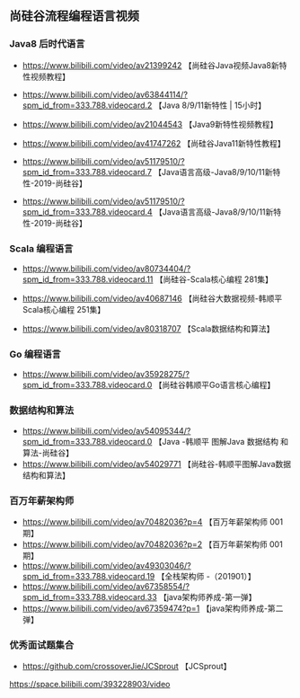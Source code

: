 ##              尚硅谷流程编程语言视频


### Java8 后时代语言

* https://www.bilibili.com/video/av21399242 【尚硅谷Java视频Java8新特性视频教程】

* https://www.bilibili.com/video/av63844114/?spm_id_from=333.788.videocard.2 【Java 8/9/11新特性 | 15小时】

* https://www.bilibili.com/video/av21044543 【Java9新特性视频教程】

* https://www.bilibili.com/video/av41747262 【尚硅谷Java11新特性教程】

* https://www.bilibili.com/video/av51179510/?spm_id_from=333.788.videocard.7 【Java语言高级-Java8/9/10/11新特性-2019-尚硅谷】

* https://www.bilibili.com/video/av51179510/?spm_id_from=333.788.videocard.4 【Java语言高级-Java8/9/10/11新特性-2019-尚硅谷】

### Scala 编程语言

* https://www.bilibili.com/video/av80734404/?spm_id_from=333.788.videocard.11 【尚硅谷-Scala核心编程  281集】

* https://www.bilibili.com/video/av40687146 【尚硅谷大数据视频-韩顺平Scala核心编程 251集】

* https://www.bilibili.com/video/av80318707 【Scala数据结构和算法】


### Go 编程语言

* https://www.bilibili.com/video/av35928275/?spm_id_from=333.788.videocard.0 【尚硅谷韩顺平Go语言核心编程】



### 数据结构和算法
* https://www.bilibili.com/video/av54095344/?spm_id_from=333.788.videocard.0 【Java -韩顺平 图解Java 数据结构 和 算法-尚硅谷】
* https://www.bilibili.com/video/av54029771 【尚硅谷-韩顺平图解Java数据结构和算法】

### 百万年薪架构师

* https://www.bilibili.com/video/av70482036?p=4 【百万年薪架构师 001期】
* https://www.bilibili.com/video/av70482036?p=2 【百万年薪架构师 001期】
* https://www.bilibili.com/video/av49303046/?spm_id_from=333.788.videocard.19 【全栈架构师 -（201901）】
* https://www.bilibili.com/video/av67358554/?spm_id_from=333.788.videocard.33 【java架构师养成-第一弹】
* https://www.bilibili.com/video/av67359474?p=1 【java架构师养成-第二弹】



### 优秀面试题集合

* https://github.com/crossoverJie/JCSprout 【JCSprout】

https://space.bilibili.com/393228903/video